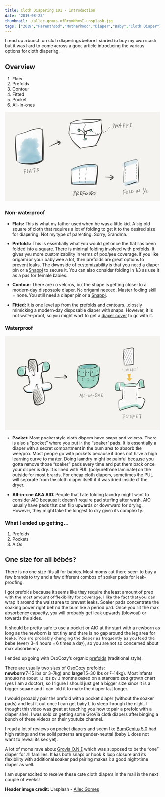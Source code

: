```yaml
---
title: Cloth Diapering 101 - Introduction
date: "2019-08-23"
thumbnail: ./allec-gomes-ofRrymNhmvI-unsplash.jpg
tags: ["2019","Parenthood","Motherhood","Diaper","Baby","Cloth Diaper"]
---
```

I read up a bunch on cloth diaperings before I started to buy my own stash but it was hard to come across a good article introducing the various options for cloth diapering.

## Overview
1. Flats
2. Prefolds
3. Contour
4. Fitted
5. Pocket
6. All-in-ones

![](./cd.jpg)

### Non-waterproof
* **Flats:** This is what my father used when he was a little kid. A big old square of cloth that requires a lot of folding to get it to the desired size for diapering. Not my type of parenting. Sorry, Grandma.

* **Prefolds:** This is essentially what you would get once the flat has been folded into a square. There is minimal folding involved with prefolds. It gives you more customizability in terms of poo/pee coverage. If you like origami or your baby wee a lot, then prefolds are great options to prevent leaks. The downside of customizability is that you need a diaper pin or a [Snappi](https://amzn.to/2Ejr8Wb) to secure it. You can also consider folding in 1/3 as use it as a pad for female babies. 

* **Contour:** There are no velcros, but the shape is getting closer to a modern-day disposable diaper. No origami needed. Master folding skill = none. You still need a diaper pin or a [Snappi](https://amzn.to/2Ejr8Wb).

* **Fitted:** It is one level up from the prefolds and contours…closely mimicking a modern-day disposable diaper with snaps. However, it is not water-proof, so you might want to get a [diaper cover](https://www.thinking-about-cloth-diapers.com/baby-diaper-covers.html) to go with it.

### Waterproof
![](./aio-pocket.png)

* **Pocket:** Most pocket style cloth diapers have snaps and velcros. There is also a “pocket” where you put in the “soaker” pads. It is essentially a diaper with a secret compartment in the bum area to absorb the wee/poo. Most people go with pockets because it does not have a high learning curve to master. Doing laundry might be painful because you gotta remove those “soaker” pads every time and put them back once your diaper is dry. It is lined with PUL (polyurethane laminate) on the outside for most brands. For cheap cloth diapers, sometimes the PUL will separate from the cloth diaper itself if it was dried inside of the dryer.

* **All-in-one AKA AIO:** People that hate folding laundry might want to consider AIO because it doesn’t require pad stuffing after wash. AIO usually have pads that can flip upwards or downward for drying. However, they might take the longest to dry given its complexity.

### What I ended up getting…
1. Prefolds
2. Pockets
3. AIOs

## One size for all bébés?

There is no one size fits all for babies. Most moms out there seem to buy a few brands to try and a few different combos of soaker pads for leak-proofing.

I got prefolds because it seems like they require the least amount of prep with the most amount of flexibility for coverage. I like the fact that you can wrap it around the waist area to prevent leaks. Soaker pads concentrate the soaking power right behind the bum like a period pad. Once you hit the max absorbency capacity, you will probably get leak upwards (blowout) or towards the sides.

It should be pretty safe to use a pocket or AIO at the start with a newborn as long as the newborn is not tiny and there is no gap around the leg area for leaks. You are probably changing the diaper as frequently as you feed the bebe (every 3–4 hours = 6 times a day), so you are not so concerned about max absorbency.

I ended up going with OsoCozy’s organic [prefolds](https://amzn.to/2DR2VVK) (traditional style).

There are usually two sizes of OsoCozy prefolds:  
**newborn**(7–15 lbs or 3–7kg) and **large**(15–30 lbs or 7–14kg). Most infants should hit about 13 lbs by 3 months based on a standardized growth chart (yes I am a doctor), so I figure I should just get a bigger size since it is a bigger square and I can fold it to make the diaper last longer.

I would probably pair the prefold with a pocket diaper (without the soaker pads) and test it out once I can get baby L to sleep through the night. I thought this video was great at teaching you how to pair a prefold with a diaper shell. I was sold on getting some GroVia cloth diapers after binging a bunch of these videos on their youtube channel.

I read a lot of reviews on pocket diapers and seem like [BumGenius 5.0](https://amzn.to/2V4EIlR) had high ratings and the solid patterns are gender-neutral (baby L does not want to reveal its sex yet).

A lot of moms rave about [Grovia O.N.E](https://amzn.to/2Eh09dZ) which was supposed to be the “one” diaper for all families. It has both snaps or hook & loop closure and its flexibility with additional soaker pad pairing makes it a good night-time diaper as well.

I am super excited to receive these cute cloth diapers in the mail in the next couple of weeks!

**Header image credit:** Unsplash - [Allec Gomes](https://unsplash.com/photos/ofRrymNhmvI)
